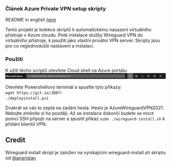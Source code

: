 ### Článek Azure Private VPN setup skripty

README in english [here](README.md)

Tento projekt je kolekce skriptů k automatickému nasazení virtuálního přistroje v Azure cloudu. Poté instalace služby Wireguard VPN do virtuálního přístroje, k použití jako vlastní privátní VPN server. Skripty jsou pro co nejjednodušší nastavení a instalaci.

### Použití

K užití těcho scriptů otevřete Cloud shell na Azure portálu:
![Lokace cloud shell tlačítka na Azure portálu](az-cloudshell.png)

Otevřete Powershellový terminál a spusťte tyto příkazy:\
`wget https://git.io/JDBfr`\
`./deployinstall.ps1`

Dvakrát se vás to zeptá na zadání hesla. Heslo je AzureWireguardVPN2021. Nebojte změníte si ho později. Až se instalace dokončí budete se moct pomcí SSH připojit na server a spustit příkaz `sudo ./wireguard-install.sh` k přidání klientů VPN.

## Credit
Wireguard install skript je založen na vynikajícím wireguard-install.sh skriptu od [@angristan](https://github.com/angristan/wireguard-install)
